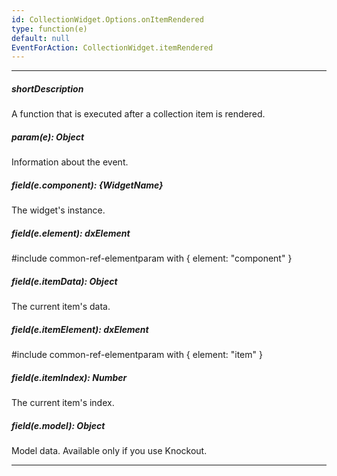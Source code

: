 ```yaml
---
id: CollectionWidget.Options.onItemRendered
type: function(e)
default: null
EventForAction: CollectionWidget.itemRendered
---
```

---
##### shortDescription
A function that is executed after a collection item is rendered.

##### param(e): Object
Information about the event.

##### field(e.component): {WidgetName}
The widget's instance.

##### field(e.element): dxElement
#include common-ref-elementparam with { element: "component" }

##### field(e.itemData): Object
The current item's data.

##### field(e.itemElement): dxElement
#include common-ref-elementparam with { element: "item" }

##### field(e.itemIndex): Number
The current item's index.

##### field(e.model): Object
Model data. Available only if you use Knockout.

---
